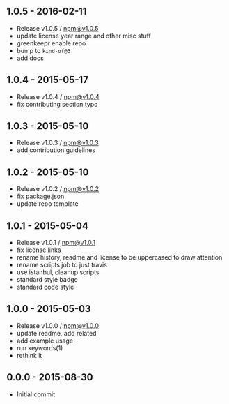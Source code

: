 

## 1.0.5 - 2016-02-11
- Release v1.0.5 / npm@v1.0.5
- update license year range and other misc stuff
- greenkeepr enable repo
- bump to `kind-of@3`
- add docs

## 1.0.4 - 2015-05-17
- Release v1.0.4 / npm@v1.0.4
- fix contributing section typo

## 1.0.3 - 2015-05-10
- Release v1.0.3 / npm@v1.0.3
- add contribution guidelines

## 1.0.2 - 2015-05-10
- Release v1.0.2 / npm@v1.0.2
- fix package.json
- update repo template

## 1.0.1 - 2015-05-04
- Release v1.0.1 / npm@v1.0.1
- fix license links
- rename history, readme and license to be uppercased to draw attention
- rename scripts job to just travis
- use istanbul, cleanup scripts
- standard style badge
- standard code style

## 1.0.0 - 2015-05-03
- Release v1.0.0 / npm@v1.0.0
- update readme, add related
- add example usage
- run keywords(1)
- rethink it

## 0.0.0 - 2015-08-30
- Initial commit